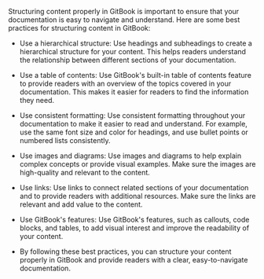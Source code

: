 Structuring content properly in GitBook is important to ensure that your documentation is easy to navigate and understand.
Here are some best practices for structuring content in GitBook:

* Use a hierarchical structure: Use headings and subheadings to create a hierarchical structure for your content.
This helps readers understand the relationship between different sections of your documentation.

* Use a table of contents: Use GitBook's built-in table of contents feature to provide readers with an overview
of the topics covered in your documentation. This makes it easier for readers to find the information they need.

* Use consistent formatting: Use consistent formatting throughout your documentation to make it easier to read and
understand. For example, use the same font size and color for headings, and use bullet points or numbered lists consistently.

* Use images and diagrams: Use images and diagrams to help explain complex concepts or provide visual examples. Make sure
the images are high-quality and relevant to the content.

* Use links: Use links to connect related sections of your documentation and to provide readers with additional resources.
Make sure the links are relevant and add value to the content.

* Use GitBook's features: Use GitBook's features, such as callouts, code blocks, and tables, to add visual interest and
improve the readability of your content.

* By following these best practices, you can structure your content properly in GitBook and provide readers with a clear,
easy-to-navigate documentation.